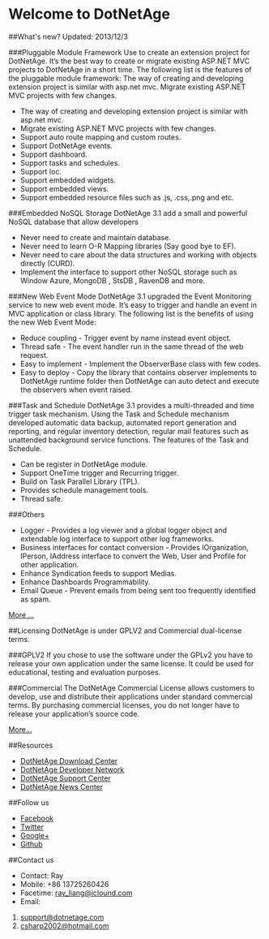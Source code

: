 # Welcome to DotNetAge

##What's new?
Updated: 2013/12/3

###Pluggable Module Framework
Use to create an extension project for DotNetAge. It’s the best way to create or migrate existing ASP.NET MVC projects to DotNetAge in a short time. The following list is the features of the pluggable module framework: The way of creating and developing extension project is similar with asp.net mvc. Migrate existing ASP.NET MVC projects with few changes. 

* The way of creating and developing extension project is similar with asp.net mvc. 
* Migrate existing ASP.NET MVC projects with few changes. 
* Support auto route mapping and custom routes. 
* Support DotNetAge events. 
* Support dashboard. 
* Support tasks and schedules.
* Support Ioc.
* Support embedded widgets.
* Support embedded views.
* Support embedded resource files such as .js, .css,.png and etc.

###Embedded NoSQL Storage
DotNetAge 3.1 add a small and powerful NoSQL database that allow developers 

* Never need to create and maintain database. 
* Never need to learn O-R Mapping libraries (Say good bye to EF).
* Never need to care about the data structures and working with objects directly (CURD).
* Implement the interface to support other NoSQL storage such as Window Azure, MongoDB , StsDB , RavenDB and more.


###New Web Event Mode
DotNetAge 3.1 upgraded the Event Monitoring service to new web event mode. It’s easy to trigger and handle an event in MVC application or class library. The following list is the benefits of using the new Web Event Mode: 

* Reduce coupling - Trigger event by name instead event object.
* Thread safe -  The event handler run in the same thread of the web request.
* Easy to implement - Implement the ObserverBase class with few codes. 
* Easy to deploy - Copy the library that contains observer implements to DotNetAge runtime folder then DotNetAge can auto detect and execute the observers when event raised. 

###Task and Schedule
DotNetAge 3.1 provides a multi-threaded and time trigger task mechanism. Using the Task and Schedule mechanism developed automatic data backup, automated report generation and reporting, and regular inventory detection, regular mail features such as unattended background service functions. The features of the Task and Schedule.

* Can be register in DotNetAge module.
* Support OneTime trigger and Recurring trigger.
* Build on Task Parallel Library (TPL).
* Provides schedule management tools.
* Thread safe.

###Others

* Logger - Provides a log viewer and a global logger object and extendable log interface to support other log frameworks.
* Business interfaces for contact conversion - Provides IOrganization, IPerson, IAddress interface to convert the Web, User and Profile for other application. 
* Enhance Syndication feeds to support Medias. 
* Enhance Dashboards Programmability. 
* Email Queue - Prevent emails from being sent too frequently identified as spam. 

[More ...](http://www.dotnetage.com/downloads)

##Licensing
 DotNetAge is under GPLV2 and Commercial dual-license terms.

###GPLV2
If you chose to use the software under the GPLv2 you have to release your own application under the same license. It could be used for educational, testing and evaluation purposes.

###Commercial
The DotNetAge Commercial License allows customers to develop, use and distribute their applications under standard commercial terms. By purchasing commercial licenses, you do not longer have to release your application’s source code.

[More...](http://www.dotnetage.com/downloads/en-us/licensing.html)


##Resources

* [DotNetAge Download Center](http://www.dotnetage.com/downloads)
* [DotNetAge Developer Network](http://www.dotnetage.com/developers)
* [DotNetAge Support Center](http://www.dotnetage.com/supports)
* [DotNetAge News Center](http://www.dotnetage.com/news)


##Follow us
* [Facebook](http://www.facebook.com/dotnetage)
* [Twitter](http://www.twitter.com/dotnetage)
* [Google+](https://plus.google.com/101394381159387063196)
* [Github](http://www.github.com/dotnetage)

##Contact us
* Contact: Ray
* Mobile: +86 13725260426
* Facetime: ray_liang@iclound.com
* Email:
1. support@dotnetage.com
2. csharp2002@hotmail.com
